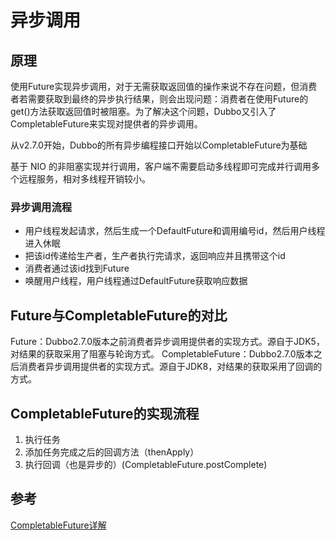 # 异步调用



## 原理

使用Future实现异步调用，对于无需获取返回值的操作来说不存在问题，但消费者若需要获取到最终的异步执行结果，则会出现问题：消费者在使用Future的get()方法获取返回值时被阻塞。为了解决这个问题，Dubbo又引入了CompletableFuture来实现对提供者的异步调用。

从v2.7.0开始，Dubbo的所有异步编程接口开始以CompletableFuture为基础

基于 NIO 的非阻塞实现并行调用，客户端不需要启动多线程即可完成并行调用多个远程服务，相对多线程开销较小。



### 异步调用流程

- 用户线程发起请求，然后生成一个DefaultFuture和调用编号id，然后用户线程进入休眠
- 把该id传递给生产者，生产者执行完请求，返回响应并且携带这个id
- 消费者通过该id找到Future
- 唤醒用户线程，用户线程通过DefaultFuture获取响应数据





## Future与CompletableFuture的对比

Future：Dubbo2.7.0版本之前消费者异步调用提供者的实现方式。源自于JDK5，对结果的获取采用了阻塞与轮询方式。
CompletableFuture：Dubbo2.7.0版本之后消费者异步调用提供者的实现方式。源自于JDK8，对结果的获取采用了回调的方式。



## CompletableFuture的实现流程

1. 执行任务
2. 添加任务完成之后的回调方法（thenApply）
3. 执行回调（也是异步的）(CompletableFuture.postComplete)





## 参考

[CompletableFuture详解](https://www.cnblogs.com/xiangnanl/p/9939447.html)